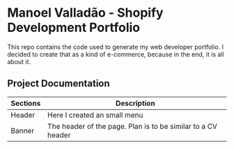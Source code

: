 # Manoel Valladão - Shopify Development Portfolio

This repo contains the code used to generate my web developer portfolio. I decided to create that as a kind of e-commerce, because in the end, it is all about it.

## Project Documentation

| Sections | Description                                                  |
| -------- | ------------------------------------------------------------ |
| Header   | Here I created an small menu                                 |
| Banner   | The header of the page. Plan is to be similar to a CV header |
